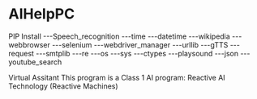 # AIHelpPC
PIP Install
---Speech_recognition
---time
---datetime
---wikipedia
---webbrowser
---selenium
---webdriver_manager
---urllib
---gTTS
---request
---smtplib
---re
---os
---sys
---ctypes
---playsound
---json
---youtube_search

Virtual Assitant
This program is a Class 1 AI program: Reactive AI Technology (Reactive Machines)
